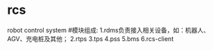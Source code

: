 # rcs
robot control system
#模块组成:
1.rdms负责接入相关设备，如：机器人、AGV、充电桩及其他；
2.rtps
3.tps
4.pss
5.bms
6.rcs-client

